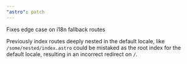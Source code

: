 ```yaml
---
"astro": patch
---
```


Fixes edge case on i18n fallback routes

Previously index routes deeply nested in the default locale, like `/some/nested/index.astro` could be mistaked as the root index for the default locale, resulting in an incorrect redirect on `/`.

